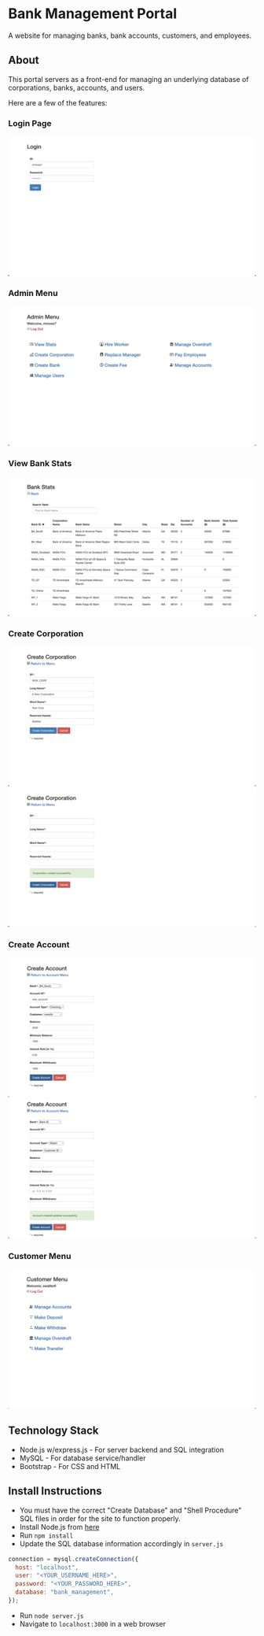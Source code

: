 # Bank Management Portal
A website for managing banks, bank accounts, customers, and employees.

## About
This portal servers as a front-end for managing an underlying database of corporations, banks, accounts, and users.

Here are a few of the features:

### Login Page
![Admin Login](/assets/admin_login.png)

### Admin Menu
![Admin Menu](/assets/admin_menu.png)

### View Bank Stats
![Admin Login](/assets/bank_stats.png)

### Create Corporation
![Create Corp](/assets/create_corp.png)
![Create Corp Success](/assets/create_corp_success.png)

### Create Account
![Create Account](/assets/create_account.png)
![Create Account Success](/assets/account_create_success.png)

### Customer Menu
![Customer Menu](/assets/customer_menu.png)

## Technology Stack
* Node.js w/express.js - For server backend and SQL integration
* MySQL - For database service/handler
* Bootstrap - For CSS and HTML

## Install Instructions
* You must have the correct "Create Database" and "Shell Procedure" SQL files in order for the site to function properly.
* Install Node.js from [here](https://nodejs.org/en/download/)
* Run `npm install`
* Update the SQL database information accordingly in `server.js`

```javascript
connection = mysql.createConnection({
  host: "localhost",
  user: "<YOUR_USERNAME_HERE>",
  password: "<YOUR_PASSWORD_HERE>",
  database: "bank_management",
});
```

* Run `node server.js`
* Navigate to `localhost:3000` in a web browser